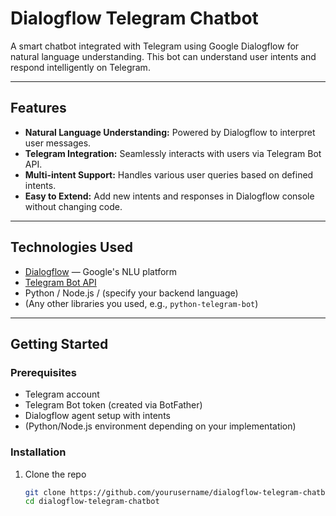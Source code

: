 # Dialogflow Telegram Chatbot

A smart chatbot integrated with Telegram using Google Dialogflow for natural language understanding. This bot can understand user intents and respond intelligently on Telegram.

---

## Features

- **Natural Language Understanding:** Powered by Dialogflow to interpret user messages.
- **Telegram Integration:** Seamlessly interacts with users via Telegram Bot API.
- **Multi-intent Support:** Handles various user queries based on defined intents.
- **Easy to Extend:** Add new intents and responses in Dialogflow console without changing code.

---

## Technologies Used

- [Dialogflow](https://cloud.google.com/dialogflow) — Google's NLU platform
- [Telegram Bot API](https://core.telegram.org/bots/api)
- Python / Node.js / (specify your backend language)
- (Any other libraries you used, e.g., `python-telegram-bot`)

---

## Getting Started

### Prerequisites

- Telegram account
- Telegram Bot token (created via BotFather)
- Dialogflow agent setup with intents
- (Python/Node.js environment depending on your implementation)

### Installation

1. Clone the repo
   ```bash
   git clone https://github.com/yourusername/dialogflow-telegram-chatbot.git
   cd dialogflow-telegram-chatbot
